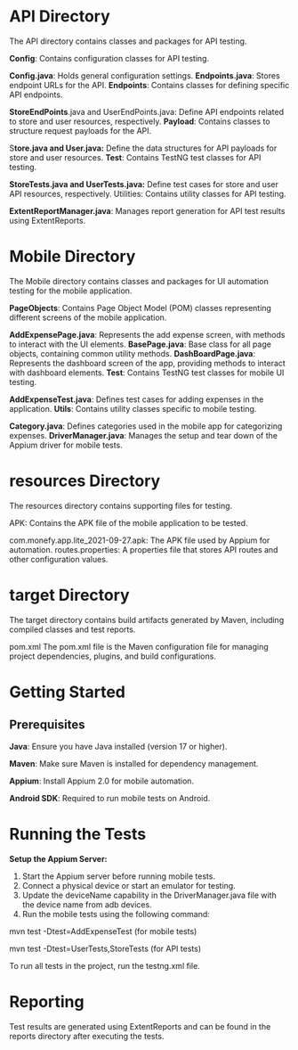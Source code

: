 # **API Directory**

The API directory contains classes and packages for API testing.

**Config**: Contains configuration classes for API testing.

**Config.java**: Holds general configuration settings.
**Endpoints.java**: Stores endpoint URLs for the API.
**Endpoints**: Contains classes for defining specific API endpoints.

**StoreEndPoints**.java and UserEndPoints.java: Define API endpoints related to store and user resources, respectively.
**Payload**: Contains classes to structure request payloads for the API.

S**tore.java and User.java:** Define the data structures for API payloads for store and user resources.
**Test**: Contains TestNG test classes for API testing.

**StoreTests.java and UserTests.java:** Define test cases for store and user API resources, respectively.
Utilities: Contains utility classes for API testing.

**ExtentReportManager.java**: Manages report generation for API test results using ExtentReports.

# **Mobile Directory**

The Mobile directory contains classes and packages for UI automation testing for the mobile application.

**PageObjects**: Contains Page Object Model (POM) classes representing different screens of the mobile application.

**AddExpensePage.java**: Represents the add expense screen, with methods to interact with the UI elements.
**BasePage.java**: Base class for all page objects, containing common utility methods.
**DashBoardPage.java**: Represents the dashboard screen of the app, providing methods to interact with dashboard elements.
**Test**: Contains TestNG test classes for mobile UI testing.

**AddExpenseTest.java**: Defines test cases for adding expenses in the application.
**Utils**: Contains utility classes specific to mobile testing.

**Category.java**: Defines categories used in the mobile app for categorizing expenses.
**DriverManager.java**: Manages the setup and tear down of the Appium driver for mobile tests.

# **resources Directory**

The resources directory contains supporting files for testing.

APK: Contains the APK file of the mobile application to be tested.

com.monefy.app.lite_2021-09-27.apk: The APK file used by Appium for automation.
routes.properties: A properties file that stores API routes and other configuration values.

# target Directory

The target directory contains build artifacts generated by Maven, including compiled classes and test reports.

pom.xml
The pom.xml file is the Maven configuration file for managing project dependencies, plugins, and build configurations.

# **Getting Started**

## Prerequisites

**Java**: Ensure you have Java installed (version 17 or higher).

**Maven**: Make sure Maven is installed for dependency management.

**Appium**: Install Appium 2.0 for mobile automation.

**Android SDK**: Required to run mobile tests on Android.

# **Running the Tests**

**Setup the Appium Server:** 
1. Start the Appium server before running mobile tests.
2. Connect a physical device or start an emulator for testing.
3. Update the deviceName capability in the DriverManager.java file with the device name from adb devices.
4. Run the mobile tests using the following command:

mvn test -Dtest=AddExpenseTest (for mobile tests)

mvn test -Dtest=UserTests,StoreTests (for API tests)

To run all tests in the project, run the testng.xml file.

# **Reporting**

Test results are generated using ExtentReports and can be found in the reports directory after executing the tests.



